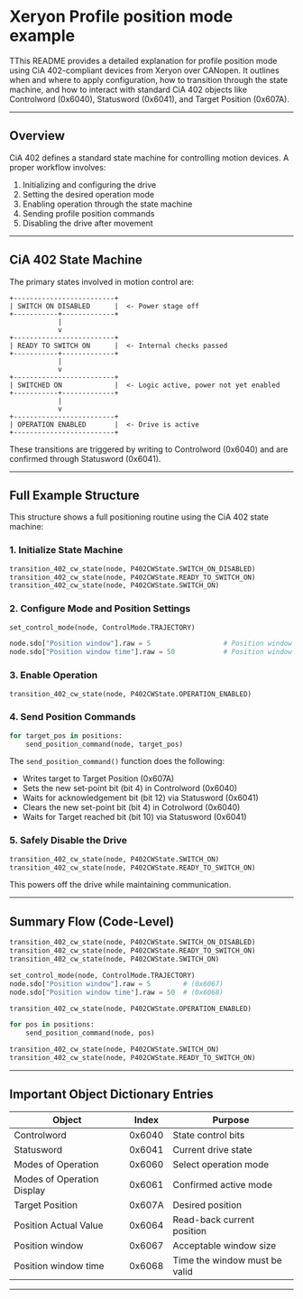 # Xeryon Profile position mode example

TThis README provides a detailed explanation for profile position mode using CiA 402-compliant devices from Xeryon over CANopen. It outlines when and where to apply configuration, how to transition through the state machine, and how to interact with standard CiA 402 objects like Controlword (0x6040), Statusword (0x6041), and Target Position (0x607A).

---

## Overview

CiA 402 defines a standard state machine for controlling motion devices. A proper workflow involves:

1. Initializing and configuring the drive
2. Setting the desired operation mode
3. Enabling operation through the state machine
4. Sending profile position commands
5. Disabling the drive after movement

---

## CiA 402 State Machine

The primary states involved in motion control are:

```text
+-------------------------+
| SWITCH ON DISABLED      |  <- Power stage off
+-----------+-------------+
            |
            v
+-------------------------+
| READY TO SWITCH ON      |  <- Internal checks passed
+-----------+-------------+
            |
            v
+-------------------------+
| SWITCHED ON             |  <- Logic active, power not yet enabled
+-----------+-------------+
            |
            v
+-------------------------+
| OPERATION ENABLED       |  <- Drive is active
+-------------------------+
```

These transitions are triggered by writing to Controlword (0x6040) and are confirmed through Statusword (0x6041).

---

## Full Example Structure

This structure shows a full positioning routine using the CiA 402 state machine:

### 1. Initialize State Machine

```python
transition_402_cw_state(node, P402CWState.SWITCH_ON_DISABLED)
transition_402_cw_state(node, P402CWState.READY_TO_SWITCH_ON)
transition_402_cw_state(node, P402CWState.SWITCH_ON)
```

### 2. Configure Mode and Position Settings

```python
set_control_mode(node, ControlMode.TRAJECTORY)

node.sdo["Position window"].raw = 5                  # Position window (0x6067)
node.sdo["Position window time"].raw = 50            # Position window time (0x6068)
```

### 3. Enable Operation

```python
transition_402_cw_state(node, P402CWState.OPERATION_ENABLED)
```

### 4. Send Position Commands

```python
for target_pos in positions:
    send_position_command(node, target_pos)
```

The `send_position_command()` function does the following:

* Writes target to Target Position (0x607A)
* Sets the new set-point bit (bit 4) in Controlword (0x6040)
* Waits for acknowledgement bit (bit 12) via Statusword (0x6041)
* Clears the new set-point bit (bit 4) in Cotrolword (0x6040)
* Waits for Target reached bit (bit 10) via Statusword (0x6041)

### 5. Safely Disable the Drive

```python
transition_402_cw_state(node, P402CWState.SWITCH_ON)
transition_402_cw_state(node, P402CWState.READY_TO_SWITCH_ON)
```

This powers off the drive while maintaining communication.

---

## Summary Flow (Code-Level)

```python
transition_402_cw_state(node, P402CWState.SWITCH_ON_DISABLED)
transition_402_cw_state(node, P402CWState.READY_TO_SWITCH_ON)
transition_402_cw_state(node, P402CWState.SWITCH_ON)

set_control_mode(node, ControlMode.TRAJECTORY)
node.sdo["Position window"].raw = 5        # (0x6067)
node.sdo["Position window time"].raw = 50  # (0x6068)

transition_402_cw_state(node, P402CWState.OPERATION_ENABLED)

for pos in positions:
    send_position_command(node, pos)

transition_402_cw_state(node, P402CWState.SWITCH_ON)
transition_402_cw_state(node, P402CWState.READY_TO_SWITCH_ON)
```

---

## Important Object Dictionary Entries

| Object                     | Index  | Purpose                       |
| -------------------------- | ------ | ----------------------------- |
| Controlword                | 0x6040 | State control bits            |
| Statusword                 | 0x6041 | Current drive state           |
| Modes of Operation         | 0x6060 | Select operation mode         |
| Modes of Operation Display | 0x6061 | Confirmed active mode         |
| Target Position            | 0x607A | Desired position              |
| Position Actual Value      | 0x6064 | Read-back current position    |
| Position window            | 0x6067 | Acceptable window size        |
| Position window time       | 0x6068 | Time the window must be valid |

---

